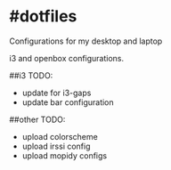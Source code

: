 #dotfiles
========

Configurations for my desktop and laptop

i3 and openbox configurations.


##i3 TODO:
* update for i3-gaps
* update bar configuration


##other TODO:
* upload colorscheme
* upload irssi config
* upload mopidy configs
